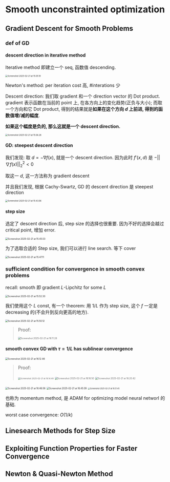 # Smooth unconstrainted optimization

## Gradient Descent for Smooth Problems 

### def of GD

#### descent direction in iterative method

Iterative method 即建立一个 seq, 函数值 descending.

<img src="1-convex_smooth_problems.assets/Screenshot 2025-02-21 at 15.05.19.png" alt="Screenshot 2025-02-21 at 15.05.19" style="zoom:45%;" />

Newton's method: per iteration cost 高, #interations 少



Descent direction: 我们取 gradient 和一个 direction vector 的 Dot product. gradient 表示函数在当前的 point 上, 在各方向上的变化趋势(正负与大小); 而取一个方向和它 Dot product, 得到的结果就是**如果在这个方向 $d$ 上前进, 得到的函数值增/减的幅度**.

**如果这个幅度是负的, 那么这就是一个 descent direction.** 

<img src="1-convex_smooth_problems.assets/Screenshot 2025-02-21 at 15.06.28.png" alt="Screenshot 2025-02-21 at 15.06.28" style="zoom:45%;" />

#### GD: steepest descent direction

我们发现: 取 $d = -\nabla f(x)$, 就是一个 descent direction. 因为此时 $f'(x,d)$ 是 $-||\nabla f(x)||_2^2 < 0$



取这一 $d$, 这一方法称为 gradient descent

并且我们发现, 根据 Cachy-Swartz, GD 的 descent direction 是 steepest direction

<img src="1-convex_smooth_problems.assets/Screenshot 2025-02-21 at 15.43.06.png" alt="Screenshot 2025-02-21 at 15.43.06" style="zoom:45%;" />



#### step size

选定了 descent direction 后, step size 的选择也很重要. 因为不好的选择会越过 critical point, 增加 error.

<img src="1-convex_smooth_problems.assets/Screenshot 2025-02-21 at 15.45.03.png" alt="Screenshot 2025-02-21 at 15.45.03" style="zoom:50%;" />

为了选取合适的 Step size, 我们可以进行 line search. 等下 cover

<img src="1-convex_smooth_problems.assets/Screenshot 2025-02-21 at 15.47.11.png" alt="Screenshot 2025-02-21 at 15.47.11" style="zoom:50%;" />



### sufficient condition for convergence in smooth convex problems

recall: smooth 即 gradient $L$-Lipchitz for some $L$

<img src="1-convex_smooth_problems.assets/Screenshot 2025-02-21 at 15.52.30.png" alt="Screenshot 2025-02-21 at 15.52.30" style="zoom:50%;" />

我们使用这个 $L$ const, 有一个 theorem: 用 $1/L$ 作为 step size, 这个 $f$ 一定是 decreasing 的(不会升到反向更高的地方).

<img src="1-convex_smooth_problems.assets/Screenshot 2025-02-21 at 15.50.12.png" alt="Screenshot 2025-02-21 at 15.50.12" style="zoom:50%;" />

> Proof:
>
> <img src="1-convex_smooth_problems.assets/Screenshot 2025-02-21 at 16.11.28.png" alt="Screenshot 2025-02-21 at 16.11.28" style="zoom:50%;" />





#### smooth convex GD with $\tau=1/L$ has sublinear convergence

<img src="1-convex_smooth_problems.assets/Screenshot 2025-02-21 at 16.12.46.png" alt="Screenshot 2025-02-21 at 16.12.46" style="zoom:50%;" />

> Proof: 
>
> <img src="1-convex_smooth_problems.assets/Screenshot 2025-02-21 at 16.14.49.png" alt="Screenshot 2025-02-21 at 16.14.49" style="zoom:45%;" />
>
> <img src="1-convex_smooth_problems.assets/Screenshot 2025-02-21 at 16.16.50.png" alt="Screenshot 2025-02-21 at 16.16.50" style="zoom:50%;" />
>
> <img src="1-convex_smooth_problems.assets/Screenshot 2025-02-21 at 16.20.42.png" alt="Screenshot 2025-02-21 at 16.20.42" style="zoom:50%;" />







<img src="1-convex_smooth_problems.assets/Screenshot 2025-02-21 at 16.46.06.png" alt="Screenshot 2025-02-21 at 16.46.06" style="zoom:50%;" />















<img src="1-convex_smooth_problems.assets/Screenshot 2025-02-21 at 16.45.09.png" alt="Screenshot 2025-02-21 at 16.45.09" style="zoom:50%;" />



<img src="1-convex_smooth_problems.assets/Screenshot 2025-02-21 at 16.51.45.png" alt="Screenshot 2025-02-21 at 16.51.45" style="zoom:40%;" />

也称为 momentum method, 是 ADAM for optimizing model neural networl 的基础.

worst case convergence: $O(1/k)$















##  Linesearch Methods for Step Size















##  Exploiting Function Properties for Faster Convergence















## Newton & Quasi-Newton Method
